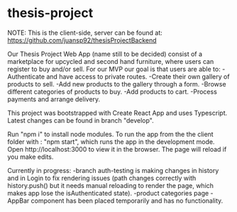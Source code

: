 # thesis-project
NOTE: This is the client-side, server can be found at: https://github.com/juansp92/thesisProjectBackend

Our Thesis Project Web App (name still to be decided) consist of a marketplace for upcycled and second hand furniture, where users can register to buy and/or sell.
For our MVP our goal is that users are able to:
-Authenticate and have access to private routes.
-Create their own gallery of products to sell.
-Add new products to the gallery through a form.
-Browse different categories of products to buy.
-Add products to cart.
-Process payments and arrange delivery.

This project was bootstrapped with Create React App and uses Typescript.
Latest changes can be found in branch "develop".

Run "npm i" to install node modules.
To run the app from the the client folder with : "npm start", which runs the app in the development mode.
Open http://localhost:3000 to view it in the browser.
The page will reload if you make edits.

Currently in progress: 
-branch auth-testing is making changes in history and in Login to fix rendering issues (path changes correctly with history.push() but it needs manual reloading to render the page, which makes app lose the isAuthenticated state). 
-product categories page
-AppBar component has been placed temporarily and has no functionality. 